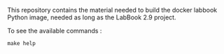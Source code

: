 This repository contains the material needed to build the docker labbook Python image,
needed as long as the LabBook 2.9 project.

To see the available commands :

    make help
